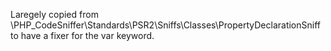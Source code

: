 Laregely copied from \PHP_CodeSniffer\Standards\PSR2\Sniffs\Classes\PropertyDeclarationSniff to have a fixer for the var keyword.